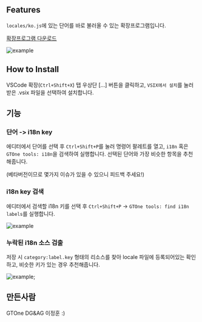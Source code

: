 ## Features

`locales/ko.js`에 있는 단어를 바로 불러올 수 있는 확장프로그램입니다.

[확장프로그램 다운로드](https://github.com/gJhlee/gt-vscode-locale-finder/releases/tag/0.0.1)

![example](https://i.ibb.co/njkKRFP/ezgif-3-57443f3178.gif)

## How to Install

VSCode 확장(`Ctrl+Shift+X`) 탭 우상단 [...] 버튼을 클릭하고, `VSIX에서 설치`를 눌러 받은 .vsix 파일을 선택하여 설치합니다.

## 기능

### 단어 -> i18n key
에디터에서 단어를 선택 후 `Ctrl+Shift+P`를 눌러 명령어 팔레트를 열고, `i18n` 혹은 `GTOne tools: i18n`을 검색하여 실행합니다.
선택된 단어와 가장 비슷한 항목을 추천해줍니다.

(베타버전이므로 몇가지 이슈가 있을 수 있으니 피드백 주세요!)

### i18n key 검색
에디터에서 검색할 i18n 키를 선택 후 `Ctrl+Shift+P` -> `GTOne tools: find i18n labels`를 실행합니다.

![example](https://i.ibb.co/PmTCFLg/2023-05-10-130226.png)

### 누락된 i18n 소스 검출

저장 시 `category:label.key` 형태의 리소스를 찾아 locale 파일에 등록되어있는 확인하고, 비슷한 키가 있는 경우 추천해줍니다.

![example](https://i.ibb.co/0jZw9PP/2023-05-10-105013.png);


## 만든사람

GTOne DG&AG 이정훈 :)
